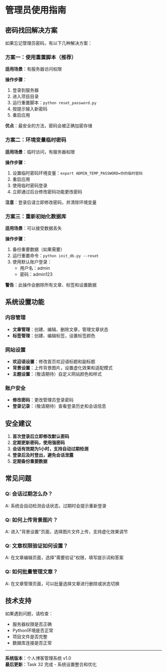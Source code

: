 # 管理员使用指南

## 密码找回解决方案

如果忘记管理员密码，有以下几种解决方案：

### 方案一：使用重置脚本（推荐）
**适用场景**：有服务器访问权限

**操作步骤**：
1. 登录到服务器
2. 进入项目目录
3. 运行重置脚本：`python reset_password.py`
4. 按提示输入新密码
5. 重启应用

**优点**：最安全的方法，密码会被正确加密存储

### 方案二：环境变量临时密码
**适用场景**：临时访问，有服务器权限

**操作步骤**：
1. 设置临时密码环境变量：`export ADMIN_TEMP_PASSWORD=你的临时密码`
2. 重启应用
3. 使用临时密码登录
4. 立即通过后台修改密码功能更改密码

**注意**：登录后请立即修改密码，并清除环境变量

### 方案三：重新初始化数据库
**适用场景**：可以接受数据丢失

**操作步骤**：
1. 备份重要数据（如果需要）
2. 运行重置命令：`python init_db.py --reset`
3. 使用默认账户登录：
   - 用户名：admin
   - 密码：admin123

**警告**：此操作会删除所有文章、标签和设置数据

## 系统设置功能

### 内容管理
- **文章管理**：创建、编辑、删除文章，管理文章状态
- **标签管理**：创建、编辑标签，设置标签颜色

### 网站设置
- **欢迎语设置**：修改首页欢迎语标题和副标题
- **背景设置**：上传背景图片，设置虚化效果和适配模式
- **主题设置**：（敬请期待）自定义网站颜色和样式

### 账户安全
- **修改密码**：更改管理员登录密码
- **登录记录**：（敬请期待）查看登录历史和会话信息

## 安全建议

1. **首次登录后立即修改默认密码**
2. **定期更新密码，使用强密码**
3. **会话有效期为1小时，支持自动过期检测**
4. **登录后及时登出，避免会话泄露**
5. **定期备份重要数据**

## 常见问题

### Q: 会话过期怎么办？
A: 系统会自动检测会话状态，过期时会提示重新登录

### Q: 如何上传背景图片？
A: 进入"背景设置"页面，选择图片文件上传，支持虚化效果调节

### Q: 文章权限验证如何设置？
A: 在文章编辑页面，选择"需要验证"权限，填写提示词和答案

### Q: 如何批量管理文章？
A: 在文章管理页面，可以批量选择文章进行删除或状态切换

## 技术支持

如果遇到问题，请检查：
- 服务器权限是否正确
- Python环境是否正常
- 项目文件是否完整
- 数据库连接是否正常

---

**系统版本**：个人博客管理系统 v1.0  
**最后更新**：Task 32 完成 - 系统设置整合和优化 